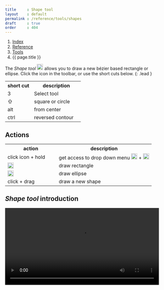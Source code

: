 ```yaml
---
title     : Shape tool
layout    : default
permalink : /reference/tools/shapes
draft     : true
order     : 404
---
```


<nav aria-label="breadcrumb">
  <ol class="breadcrumb small">
    <li class="breadcrumb-item"><a href="{{ site.url }}">Index</a></li>
    <li class="breadcrumb-item"><a href="../../../reference">Reference</a></li>
    <li class="breadcrumb-item"><a href="../tools/">Tools</a></li>
    <li class="breadcrumb-item active" aria-current="page">{{ page.title }}</li>
  </ol>
</nav>

The *Shape tool* <img height="20" src="{{ site.url }}/images/icons/square-plus-2.svg"> allows you to draw a new bézier based rectangle or ellipse.
Click the icon in the toolbar, or use the short cuts below.
{: .lead }

<table class='table table-hover'>
<tr>
<th width='35%'>short cut</th>
<th width='65%'>description</th>
</tr>
<tr>
<td>3</td>
<td>Select tool</td>
</tr>
<tr>
<td>⇧</td>
<td>square or circle</td>
</tr>
<tr>
<td>alt</td>
<td>from center</td>
</tr>
<tr>
<td>ctrl</td>
<td>reversed contour</td>
</tr>
</table>

Actions
-------

<table class='table table-hover'>
<tr>
<th width='35%'>action</th>
<th width='65%'>description</th>
</tr>
<tr>
<td>click icon + hold</td>
<td>get access to drop down menu <img height="20" src="{{ site.url }}/images/icons/square-plus-2.svg"> + <img height="20" src="{{ site.url }}/images/icons/circle-plus-2.svg"></td>
</tr>
<tr>
<td><img height="20" src="{{ site.url }}/images/icons/square-plus-2.svg"></td>
<td>draw rectangle</td>
</tr>
<tr>
<td><img height="20" src="{{ site.url }}/images/icons/circle-plus-2.svg"></td>
<td>draw ellipse</td>
</tr>
<tr>
<td>click + drag</td>
<td>draw a new shape</td>
</tr>
</table>

*Shape tool* introduction
-------
<video src="{{ site.url }}/videos/shape-tool-introduction.mp4" controls="controls" style="width: 100%; max-width: 600px">
</video>


